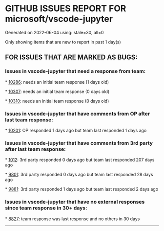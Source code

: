 
# GITHUB ISSUES REPORT FOR microsoft/vscode-jupyter


Generated on 2022-06-04 using: stale=30, all=0


Only showing items that are new to report in past 1 day(s)


## FOR ISSUES THAT ARE MARKED AS BUGS:


### Issues in vscode-jupyter that need a response from team:


\* [10286](https://github.com/microsoft/vscode-jupyter/issues/10286 "&quot;size limit&quot; link in warning does not open setting in Settings GUI"): needs an initial team response (1 days old)

\* [10307](https://github.com/microsoft/vscode-jupyter/issues/10307 "Reduce web bundle size"): needs an initial team response (0 days old)

\* [10310](https://github.com/microsoft/vscode-jupyter/issues/10310 "De-reference the constructor from the rendering of VariableExplorerButtonCellFormatter"): needs an initial team response (0 days old)

### Issues in vscode-jupyter that have comments from OP after last team response:


\* [10201](https://github.com/microsoft/vscode-jupyter/issues/10201 "allowed to switch to a kernel that already has had its session disposed of"): OP responded 1 days ago but team last responded 1 days ago

### Issues in vscode-jupyter that have comments from 3rd party after last team response:


\* [1012](https://github.com/microsoft/vscode-jupyter/issues/1012 "IPython.display.Audio not working for WAV audio"): 3rd party responded 0 days ago but team last responded 207 days ago

\* [9801](https://github.com/microsoft/vscode-jupyter/issues/9801 "vscode.dev constantly pings the remote jupyter server with forbidden requests"): 3rd party responded 0 days ago but team last responded 28 days ago

\* [9881](https://github.com/microsoft/vscode-jupyter/issues/9881 "notebook output: text line limit doesn't work for stderr"): 3rd party responded 1 days ago but team last responded 2 days ago

### Issues in vscode-jupyter that have no external responses since team response in 30+ days:


\* [8827](https://github.com/microsoft/vscode-jupyter/issues/8827 "kernel connection file created in `/tmp/` rather than `~/.local/share/jupyter/runtime/`"): team response was last response and no others in 30 days

---

